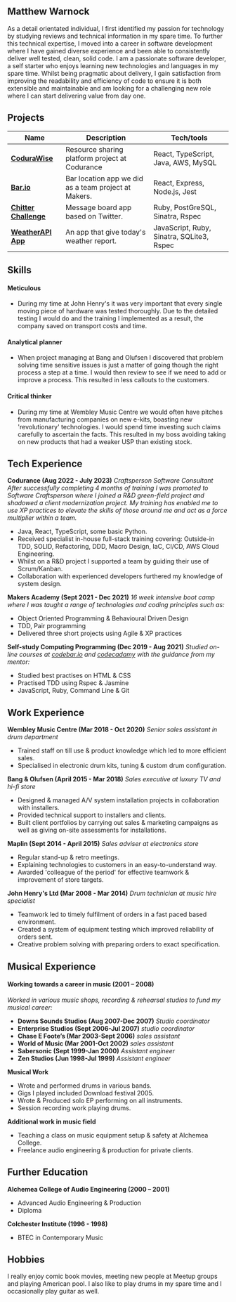 ## Matthew Warnock

As a detail orientated individual, I first identified my passion for technology by studying reviews and technical information in my spare time. To further this technical expertise, I moved into a career in software development where I have gained diverse experience and been able to consistently deliver well tested, clean, solid code. I am a passionate software developer, a self starter who enjoys learning new technologies and languages in my spare time. Whilst being pragmatic about delivery, I gain satisfaction from improving the readability and efficiency of code to ensure it is both extensible and maintainable and am looking for a challenging new role where I can start delivering value from day one.


## Projects

| Name                         | Description       | Tech/tools        |
| ---------------------------- | ----------------- | ----------------- |
| **[CoduraWise](https://github.com/Matt-Warnock/CoduraWise)** | Resource sharing platform project at Codurance | React, TypeScript, Java, AWS, MySQL |
| **[Bar.io](https://github.com/Matt-Warnock/barrio-backend)** | Bar location app we did as a team project at Makers. | React, Express, Node.js, Jest |
| **[Chitter Challenge](https://chitter-challenge-matt.herokuapp.com/chitter)** | Message board app based on Twitter. | Ruby, PostGreSQL, Sinatra, Rspec |
| **[WeatherAPI App](https://github.com/Matt-Warnock/weatherAPI_app)** | An app that give today's weather report. | JavaScript, Ruby, Sinatra, SQLite3, Rspec |



## Skills

#### Meticulous

- During my time at John Henry's it was very important that every single moving piece of hardware was tested thoroughly. Due to the detailed testing I would do and the training I implemented as a result, the company saved on transport costs and time.

#### Analytical planner

- When project managing at Bang and Olufsen I discovered that problem solving time sensitive issues is just a matter of going though the right process a step at a time. I would then review to see if we need to add or improve a process. This resulted in less callouts to the customers.

#### Critical thinker

- During my time at Wembley Music Centre we would often have pitches from manufacturing companies on new e-kits, boasting new 'revolutionary' technologies.
I would spend time investing such claims carefully to ascertain the facts. This resulted in my boss avoiding taking on new products that had a weaker USP than existing stock.

## Tech Experience

**Codurance (Aug 2022 - July 2023)**
_Craftsperson Software Consultant_\
_After successfully completing 4 months of training I was promoted to Software Craftsperson where I joined a R&D green-field project and shadowed a client modernization project. My training has enabled me to use XP practices to elevate the skills of those around me and act as a force multiplier within a team._

- Java, React, TypeScript, some basic Python.
- Received specialist in-house full-stack training covering: Outside-in TDD, SOLID,
Refactoring, DDD, Macro Design, IaC, CI/CD, AWS Cloud Engineering.
- Whilst on a R&D project I supported a team by guiding their use of Scrum/Kanban.
- Collaboration with experienced developers furthered my knowledge of system design.

**Makers Academy (Sept 2021 - Dec 2021)**
_16 week intensive boot camp where I was taught a range of technologies and coding principles such as:_

- Object Oriented Programming & Behavioural Driven Design
- TDD, Pair programming
- Delivered three short projects using Agile & XP practices

**Self-study Computing Programming (Dec 2019 - Aug 2021)**
_Studied on-line courses at [codebar.io](http://tutorials.codebar.io/) and [codecadamy](https://www.codecademy.com/profiles/drflamerock) with the guidance from my mentor:_

- Studied best practises on HTML & CSS
- Practised TDD using Rspec & Jasmine
- JavaScript, Ruby, Command Line & Git

## Work Experience

**Wembley Music Centre (Mar 2018 - Oct 2020)**
_Senior sales assistant in drum department_

- Trained staff on till use & product knowledge which led to more efficient sales.
- Specialised in electronic drum kits, tuning & custom drum configuration.

**Bang & Olufsen (April 2015 - Mar 2018)**
_Sales executive at luxury TV and hi-fi store_

- Designed & managed A/V system installation projects in collaboration with installers.
- Provided technical support to installers and clients.
- Built client portfolios by carrying out sales & marketing campaigns as well as giving on-site assessments for installations.

**Maplin (Sept 2014 - April 2015)**
_Sales adviser at electronics store_

- Regular stand-up & retro meetings.
- Explaining technologies to customers in an easy-to-understand way.
- Awarded 'colleague of the period' for effective teamwork & improvement of store targets.

**John Henry's Ltd (Mar 2008 - Mar 2014)**
_Drum technician at music hire specialist_

- Teamwork led to timely fulfilment of orders in a fast paced based environment.
- Created a system of equipment testing which improved reliability of orders sent.
- Creative problem solving with preparing orders to exact specification.

## Musical Experience
#### Working towards a career in music (2001 – 2008)
_Worked in various music shops, recording & rehearsal studios to fund my musical career:_

- **Downs Sounds Studios (Aug 2007-Dec 2007)**
_Studio coordinator_
- **Enterprise Studios (Sept 2006-Jul 2007)**
_studio coordinator_
- **Chase E Foote’s (Mar 2003-Sept 2006)**
_sales assistant_
- **World of Music (Mar 2001-Oct 2002)**
_sales assistant_
- **Sabersonic (Sept 1999-Jan 2000)**
_Assistant engineer_
- **Zen Studios (Jun 1998-Jul 1999)**
_Assistant engineer_

**Musical Work**
- Wrote and performed drums in various bands.
- Gigs I played included Download festival 2005.
- Wrote & Produced solo EP performing on all instruments.
- Session recording work playing drums.

**Additional work in music field**

- Teaching a class on music equipment setup & safety at Alchemea College.
- Freelance audio engineering & production for private clients.

## Further Education

**Alchemea College of Audio Engineering (2000 – 2001)**

- Advanced Audio Engineering & Production
- Diploma

**Colchester Institute (1996 - 1998)**

- BTEC in Contemporary Music

## Hobbies

I really enjoy comic book movies, meeting new people at Meetup groups and playing American pool. I also like to play drums in my spare time and I occasionally play guitar as well.
